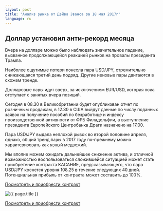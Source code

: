 ```yaml
---
layout: post
title: "Анализ рынка от Дэйва Эванса за 18 мая 2017г"
language: ru
---
```

##  Доллар установил анти-рекорд месяца

Вчера на долларе можно было наблюдать значительное падение, вызванное продолжающейся реакцией рынков на провалы президента Трампа.

Наиболее ощутимые потери понесла пара USD/JPY, стремительно снижающаяся третий день подряд. Другие иеновые пары двигаются в схожем тренде.

Долларовые пары идут вверх, за исключением EUR/USD, которая пока отступает с занятых вчера позиций.


Сегодня в 08.30 в Великобритании будет опубликован отчет по розничным продажам, в 12.30 в США выйдут данные по числу поданных заявок на получение пособий по безработице и индексу производственной активности от ФРБ Филадельфии, а выступление президента Европейского Центробанка Драги назначено на 17.00.


Пара USD/JPY выдала неплохой рывок во второй половине апреля, однако, общий тренд пары в 2017 году по-прежнему можно характеризовать как явный медвежий.

Мы вполне можем ожидать дальнейшее снижение актива, и отличной возможностью воспользоваться сложившейся ситуацией может стать приобретение контракта КАСАНИЕ, предсказывающего, что пара USD/JPY коснется уровня 108.25 в течение следующих 40 дней. Потенциальная прибыль от контракта может составить до 100%.

<a href="http://record.binary.com/_bivVDfg8lHux76XffYA0JmNd7ZgqdRLk/1/?market=forex&underlying=frxUSDJPY&formname=touchnotouch&duration_amount=40&duration_units=d&amount=5&amount_type=stake&expiry_type=duration&barrier=108.25&s=1&t=AZNLcz1fj4-Iy5aroaQjIJ0co5lt24DG" target="_blank">Посмотреть и приобрести контракт</a>

<img src="{{ site.url }}/images/ru-18-may-17.png" alt="{{ page.title }}"  title="{{ page.title }}">

<a href="%LINK%%?https://www.binary.com/d/trade.cgi?market=forex&underlying=frxUSDJPY&formname=touchnotouch&duration_amount=40&duration_units=d&amount=5&amount_type=stake&expiry_type=duration&barrier=108.25&s=1&t=AZNLcz1fj4-Iy5aroaQjIJ0co5lt24DG" target="_blank">Посмотреть и приобрести контракт</a>